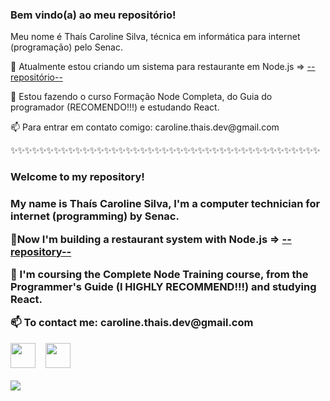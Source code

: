 <h3>Bem vindo(a) ao meu repositório!</h3>

<p>Meu nome é Thaís Caroline Silva, técnica em informática para internet (programação) pelo Senac.</p>

<p>🔭 Atualmente estou criando um sistema para restaurante em Node.js => <a href="https://github.com/Caroline-Thais/restaurant-system">--repositório--</a></p>
<p>🌱 Estou fazendo o curso Formação Node Completa, do Guia do programador (RECOMENDO!!!) e estudando React.</p>
<p>📫 Para entrar em contato comigo: caroline.thais.dev@gmail.com </p>

✨✨✨✨✨✨✨✨✨✨✨✨✨✨✨✨✨✨✨✨✨✨✨✨✨✨✨✨✨✨✨✨✨✨✨✨✨✨✨✨✨✨✨

<h3>Welcome to my repository!<h3>
  
<p>My name is Thaís Caroline Silva, I'm a computer technician for internet (programming) by Senac.</p>
  
<p>🔭Now I'm building a restaurant system with Node.js => <a href="https://github.com/Caroline-Thais/restaurant-system">--repository--</a></p>
<p>🌱 I'm coursing the Complete Node Training course, from the Programmer's Guide (I HIGHLY RECOMMEND!!!) and studying React.</p>
<p>📫 To contact me: caroline.thais.dev@gmail.com </p>
  
<!--Links para linkedin e gmail:-->
<p><a href="https://www.linkedin.com/in/tha%C3%ADs-caroline-silva-44362b230/" rel="nofollow"><img src="https://cdn-icons-png.flaticon.com/512/145/145807.png" height="40em" target="_blank"></a>
&nbsp;&nbsp;
<a href="mailto:caroline.thais.dev@gmail.com"><img src="https://cdn-icons.flaticon.com/png/512/2875/premium/2875435.png?token=exp=1644252258~hmac=be054d00bc3a8fa124c456cdb890b8ab" height="40em" target="_blank"></a></p>

<!--Most used languages -->
<a href="https://github.com/anuraghazra/github-readme-stats">
  <img align="center" src="https://github-readme-stats.vercel.app/api/top-langs/?username=caroline-thais&theme=aura&hide=html&layout=compact&langs_count=6"/>
</a>

<!--

Here are some ideas to get you started:

- 🔭 I’m currently working on ...
- 🌱 I’m currently learning ...
- 👯 I’m looking to collaborate on ...
- 🤔 I’m looking for help with ...
- 💬 Ask me about ...
- 📫 How to reach me: ...
- 😄 Pronouns: ...
- ⚡ Fun fact: ...
-->
